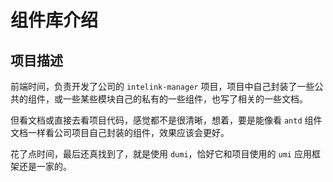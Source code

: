 # 组件库介绍

## 项目描述

前端时间，负责开发了公司的 `intelink-manager` 项目，项目中自己封装了一些公共的组件，或一些某些模块自己的私有的一些组件，也写了相关的一些文档。

但看文档或直接去看项目代码，感觉都不是很清晰，想着，要是能像看 `antd` 组件文档一样看公司项目自己封装的组件，效果应该会更好。

花了点时间，最后还真找到了，就是使用 `dumi`，恰好它和项目使用的 `umi` 应用框架还是一家的。
